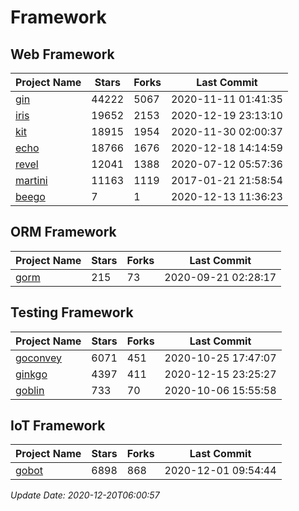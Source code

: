 # Framework

## Web Framework
| Project Name | Stars | Forks | Last Commit |
| ------------ | ----- | ----- | ----------- |
| [gin](https://github.com/gin-gonic/gin) | 44222 | 5067 | 2020-11-11 01:41:35 |
| [iris](https://github.com/kataras/iris) | 19652 | 2153 | 2020-12-19 23:13:10 |
| [kit](https://github.com/go-kit/kit) | 18915 | 1954 | 2020-11-30 02:00:37 |
| [echo](https://github.com/labstack/echo) | 18766 | 1676 | 2020-12-18 14:14:59 |
| [revel](https://github.com/revel/revel) | 12041 | 1388 | 2020-07-12 05:57:36 |
| [martini](https://github.com/go-martini/martini) | 11163 | 1119 | 2017-01-21 21:58:54 |
| [beego](https://github.com/astaxie/beego) | 7 | 1 | 2020-12-13 11:36:23 |

## ORM Framework
| Project Name | Stars | Forks | Last Commit |
| ------------ | ----- | ----- | ----------- |
| [gorm](https://github.com/jinzhu/gorm) | 215 | 73 | 2020-09-21 02:28:17 |

## Testing Framework
| Project Name | Stars | Forks | Last Commit |
| ------------ | ----- | ----- | ----------- |
| [goconvey](https://github.com/smartystreets/goconvey) | 6071 | 451 | 2020-10-25 17:47:07 |
| [ginkgo](https://github.com/onsi/ginkgo) | 4397 | 411 | 2020-12-15 23:25:27 |
| [goblin](https://github.com/franela/goblin) | 733 | 70 | 2020-10-06 15:55:58 |

## IoT Framework
| Project Name | Stars | Forks | Last Commit |
| ------------ | ----- | ----- | ----------- |
| [gobot](https://github.com/hybridgroup/gobot) | 6898 | 868 | 2020-12-01 09:54:44 |

*Update Date: 2020-12-20T06:00:57*